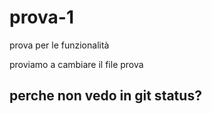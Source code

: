 # prova-1
prova per le funzionalità

proviamo a cambiare il file
prova

## perche non vedo in git status?